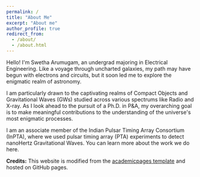 ```yaml
---
permalink: /
title: "About Me"
excerpt: "About me"
author_profile: true
redirect_from: 
  - /about/
  - /about.html
---
```


Hello! I'm Swetha Arumugam, an undergrad majoring in Electrical Engineering. Like a voyage through uncharted galaxies, my path may have begun with electrons and circuits, but it soon led me to explore the enigmatic realm of astronomy. 

I am particularly drawn to the captivating realms of Compact Objects and Gravitational Waves (GWs) studied across various spectrums like Radio and X-ray. As I look ahead to the pursuit of a Ph.D. in P&A, my overarching goal is to make meaningful contributions to the understanding of the universe's most enigmatic processes.

I am an associate member of the Indian Pulsar Timing Array Consortium (InPTA), where we used pulsar timing array (PTA) experiments to detect nanoHertz Gravitational Waves. You can learn more about the work we do here.


**Credits:** This website is modified from the [academicpages template](https://github.com/academicpages/academicpages.github.io) and hosted on GitHub pages.
